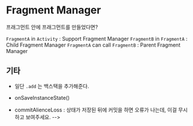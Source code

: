 # Fragment Manager

프래그먼트 안에 프래그먼트를 만들었다면?

`FragmentA` in `Activity` : Support Fragment Manager
`FragmentB` in `FragmentA` : Child Fragment Manager
`FragmentA` can call `FragmentB` : Parent Fragment Manager

## 기타

- 일단 `.add` 는 백스택을 추가해준다.

- onSaveInstanceState()

- commitAlienceLoss : 상태가 저장된 뒤에 커밋을 하면 오류가 나는데, 이걸 무시하고 보여주세요. -->
